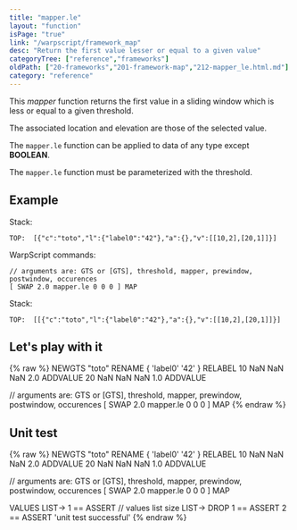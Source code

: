 ```yaml
---
title: "mapper.le"
layout: "function"
isPage: "true"
link: "/warpscript/framework_map"
desc: "Return the first value lesser or equal to a given value"
categoryTree: ["reference","frameworks"]
oldPath: ["20-frameworks","201-framework-map","212-mapper_le.html.md"]
category: "reference"
---
```

 

This *mapper* function returns the first value in a sliding window which is less or equal to a given threshold.

The associated location and elevation are those of the selected value.

The `mapper.le` function can be applied to data of any type except **BOOLEAN**.

The `mapper.le` function must be parameterized with the threshold.

## Example ##

Stack:

    TOP:  [{"c":"toto","l":{"label0":"42"},"a":{},"v":[[10,2],[20,1]]}]

WarpScript commands:

    // arguments are: GTS or [GTS], threshold, mapper, prewindow, postwindow, occurences
    [ SWAP 2.0 mapper.le 0 0 0 ] MAP

Stack: 

    TOP:  [[{"c":"toto","l":{"label0":"42"},"a":{},"v":[[10,2],[20,1]]}]

## Let's play with it ##

{% raw %}
<warp10-warpscript-widget>NEWGTS "toto" RENAME 
{ 'label0' '42' } RELABEL
10 NaN NaN NaN  2.0 ADDVALUE
20 NaN NaN NaN 1.0 ADDVALUE

// arguments are: GTS or [GTS], threshold, mapper, prewindow, postwindow, occurences
[ SWAP 2.0 mapper.le 0 0 0 ] MAP
</warp10-warpscript-widget>
{% endraw %}    


## Unit test ##

{% raw %}
<warp10-warpscript-widget>NEWGTS "toto" RENAME 
{ 'label0' '42' } RELABEL
10 NaN NaN NaN  2.0 ADDVALUE
20 NaN NaN NaN 1.0 ADDVALUE

// arguments are: GTS or [GTS], threshold, mapper, prewindow, postwindow, occurences
[ SWAP 2.0 mapper.le 0 0 0 ] MAP

VALUES LIST-> 
1 == ASSERT   // values list size
LIST-> DROP
1 == ASSERT
2 == ASSERT
'unit test successful'
</warp10-warpscript-widget>
{% endraw %} 